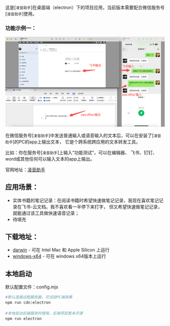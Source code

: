 这是[`凌音助手`]在桌面端（electron）下的项目应用，当前版本需要配合微信服务号[`凌音助手`]使用。

### 功能示例一：
![<img src="public/output.png" alt="项目截图" width="500"/>](public/output.png)

在微信服务号[`凌音助手`]中发送普通输入或语音输入的文本后，可以在安装了[`凌音助手`]的PC的app上输出文本，
它是个跨系统跨应用的文本转发工具。

比如：你在服务号[`凌音助手`]上输入“功能测试”，可以在编辑器、
飞书、钉钉、word或其他任何可以输入文本的app上输出。

官网地址：[凌音助手](https://nextvoice.cn)

## 应用场景：
- 实体书籍的笔记记录：在阅读书籍时希望快速做笔记记录，我现在喜欢笔记记录在飞书-云文档。我不喜欢看一半停下来打字，
但又希望快速做笔记记录，就能通过该工具做快速语音记录；
- 待填充

## 下载地址：

- [darwin](https://nextjs.org/docs) - 可在 Intel Mac 和 Apple Silicon 上运行
- [windows-x64](https://nextjs.org/learn) - 可在 windows x64版本上运行

## 本地启动

默认配置文件：config.mjs

```bash
#默认连接远程服务器，可试验PC端效果
npm run cdn:electron  

#本地启动后端服务时使用，后端项目暂未开源
npm run electron  
```
